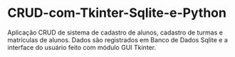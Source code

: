 # CRUD-com-Tkinter-Sqlite-e-Python
Aplicação CRUD de sistema de cadastro de alunos, cadastro de turmas e matrículas de alunos. Dados são registrados em Banco de Dados Sqlite e a interface do usuário feito com módulo GUI Tkinter.
